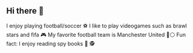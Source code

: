 ## Hi there 👋
I enjoy playing football/soccer ⚽️ 
I like to play videogames such as brawl stars and fifa 🎮 
My favorite football team is Manchester United 🔴⚪️
Fun fact: I enjoy reading spy books 📕 🕵️ 
<!--
**lomdio2627/lomdio2627** is a ✨ _special_ ✨ repository because its `README.md` (this file) appears on your GitHub profile.

Here are some ideas to get you started:

- 🔭 I’m currently working on ...
- 🌱 I’m currently learning ...
- 👯 I’m looking to collaborate on ...
- 🤔 I’m looking for help with ...
- 💬 Ask me about ...
- 📫 How to reach me: ...
- 😄 Pronouns: ...
- ⚡ Fun fact: ...
##I enjoy playing football/soccer ⚽️ 
##I like to play videogames such as brawl stars and fifa 🎮 
##My favorite football team is Manchester United 🔴⚪️
##Fun fact: I enjoy reading spy books 📕 🕵️ 
